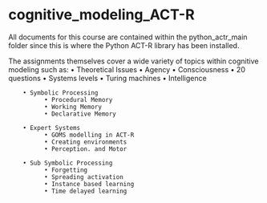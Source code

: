 # cognitive_modeling_ACT-R

All documents for this course are contained within the python_actr_main folder since this is where the Python ACT-R library has been installed.

The assignments themselves cover a wide variety of topics within cognitive modeling such as:
         • Theoretical Issues
              • Agency
              • Consciousness
              • 20 questions
              • Systems levels
              • Turing machines
              • Intelligence

        • Symbolic Processing
              • Procedural Memory
              • Working Memory
              • Declarative Memory

        • Expert Systems
              • GOMS modelling in ACT-R
              • Creating environments
              • Perception. and Motor

        • Sub Symbolic Processing
              • Forgetting
              • Spreading activation
              • Instance based learning
              • Time delayed learning
              
